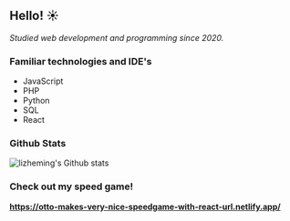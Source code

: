 ## Hello! ☀️

*Studied web development and programming since 2020.*

### Familiar technologies and IDE's

  - JavaScript
  - PHP 
  - Python 
  - SQL 
  - React


### Github Stats

![lizheming's Github stats](https://github-readme-stats.vercel.app/api?username=otdot&show_icons=true)


### Check out my speed game!

**https://otto-makes-very-nice-speedgame-with-react-url.netlify.app/**
<!--
**otdot/otdot** is a ✨ _special_ ✨ repository because its `README.md` (this file) appears on your GitHub profile.

Here are some ideas to get you started:

- 🔭 I’m currently working on ...
- 🌱 I’m currently learning ...
- 👯 I’m looking to collaborate on ...
- 🤔 I’m looking for help with ...
- 💬 Ask me about ...
- 📫 How to reach me: ...
- 😄 Pronouns: ...
- ⚡ Fun fact: ...
-->
